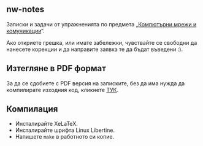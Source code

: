 ## nw-notes

Записки и задачи от упражненията по предмета
„[Компютърни мрежи и комуникации](http://moodle.openfmi.net/course/view.php?id=467)“.

Ако откриете грешка, или имате забележки, чувствайте се свободни да нанесете
корекции и да направите заявка те да бъдат въведени :).

## Изтегляне в PDF формат
За да се сдобиете с PDF версия на записките, без да има нужда да компилирате
изходния код, кликнете [ТУК](https://github.com/ignisf/nw-notes/downloads).

## Компилация

- Инсталирайте XeLaTeX.
- Инсталирайте шрифта Linux Libertine.
- Напишете ``make`` в работното си копие.
